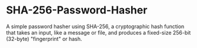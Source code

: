 # SHA-256-Password-Hasher
A simple password hasher using SHA-256, a cryptographic hash function that takes an input, like a message or file, and produces a fixed-size 256-bit (32-byte) "fingerprint" or hash.

